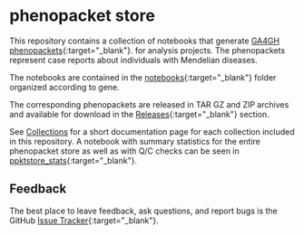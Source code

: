 # phenopacket store


This repository contains a collection of notebooks that generate
[GA4GH phenopackets](https://pubmed.ncbi.nlm.nih.gov/35705716){:target="_blank"}.
for analysis projects. 
The phenopackets represent case reports about individuals with Mendelian diseases.

The notebooks are contained in the 
[notebooks](https://github.com/monarch-initiative/phenopacket-store/tree/main/notebooks){:target="_blank"} 
folder organized according to gene.

The corresponding phenopackets are released in TAR GZ and ZIP archives 
and available for download in the [Releases](https://github.com/monarch-initiative/phenopacket-store/releases){:target="_blank"} section.

See [Collections](collections.md) for a short documentation page for each collection included in this repository.
A notebook with summary statistics for the entire phenopacket store as well as with Q/C checks 
can be seen in [ppktstore_stats](https://github.com/monarch-initiative/phenopacket-store/tree/main/ppktstore_stats.ipynb){:target="_blank"}.


## Feedback

The best place to leave feedback, ask questions, and report bugs is the GitHub [Issue Tracker](https://github.com/monarch-initiative/phenopacket-store/issues){:target="_blank"}.
